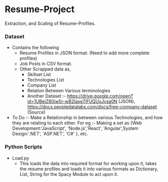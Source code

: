 # Resume-Project
Extraction, and Scaling of Resume-Profiles.



### Dataset

- Contains the following 
  - Resume Profiles in JSON format. (Need to add more complete profiles)
  - Job Posts in CSV format.
  - Other Scrapped data as, 
    - Skillset List
    - Technologies List
    - Company List
    - Relation Between Various terminologies
    - Another Dataset :- https://drive.google.com/open?id=1UBeiZ80iw5r-wB2Iaxe7iFUQUxJvsa0N (JSON), 
       https://docs.peopledatalabs.com/docs/free-company-dataset (Source)
- To Do :- Make a Relationship in between various Technologies, and how they are relating to each other.
  For eg :- Making a set as {Web Development:'JavaScript', 'Node.js','React', 'Angular',System Design:'.NET', 'ASP.NET', 'C#' }, etc.

### Python Scripts

- Load.py
  - This loads the data into required format for working upon it, takes the resume profiles and loads it into various formats as Dictionary, List, String for the Spacy Module to act upon it.